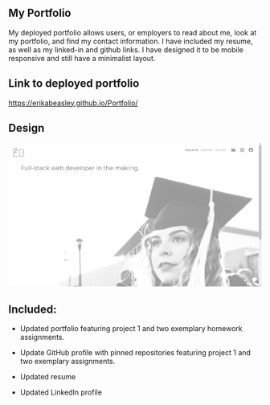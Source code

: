 
## My Portfolio
My deployed portfolio allows users, or employers to read about me, look at my portfolio, and find my contact information. I have included my resume, as well as my linked-in and github links. I have designed it to be mobile responsive and still have a minimalist layout. 

## Link to deployed portfolio
https://erikabeasley.github.io/Portfolio/


## Design
![Screenshot](assets/images/Portfolio-screenshot.png)

## Included:

- Updated portfolio featuring project 1 and two exemplary homework assignments.

- Update GitHub profile with pinned repositories featuring project 1 and two exemplary assignments.

- Updated resume

- Updated LinkedIn profile